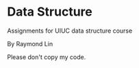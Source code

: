 # Data Structure
Assignments for UIUC data structure course

By Raymond Lin

Please don't copy my code.
